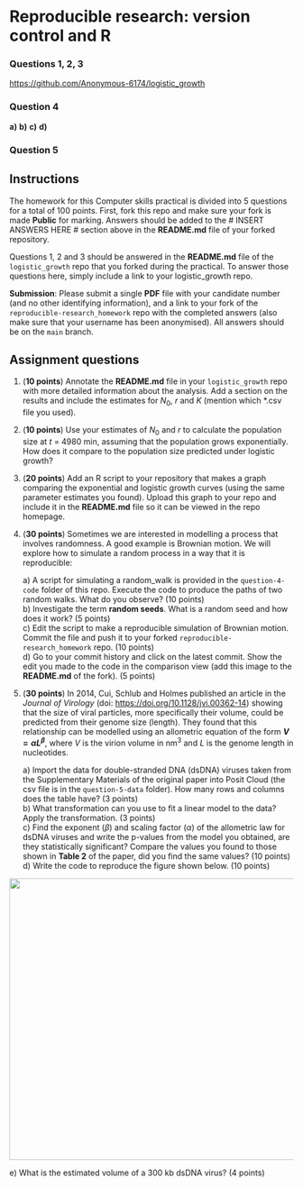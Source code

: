 # Reproducible research: version control and R

### Questions 1, 2, 3
https://github.com/Anonymous-6174/logistic_growth

### Question 4
**a)**
**b)**
**c)**
**d)**


### Question 5



## Instructions

The homework for this Computer skills practical is divided into 5 questions for a total of 100 points. First, fork this repo and make sure your fork is made **Public** for marking. Answers should be added to the # INSERT ANSWERS HERE # section above in the **README.md** file of your forked repository.

Questions 1, 2 and 3 should be answered in the **README.md** file of the `logistic_growth` repo that you forked during the practical. To answer those questions here, simply include a link to your logistic_growth repo.

**Submission**: Please submit a single **PDF** file with your candidate number (and no other identifying information), and a link to your fork of the `reproducible-research_homework` repo with the completed answers (also make sure that your username has been anonymised). All answers should be on the `main` branch.

## Assignment questions 

1) (**10 points**) Annotate the **README.md** file in your `logistic_growth` repo with more detailed information about the analysis. Add a section on the results and include the estimates for $N_0$, $r$ and $K$ (mention which *.csv file you used).
   
2) (**10 points**) Use your estimates of $N_0$ and $r$ to calculate the population size at $t$ = 4980 min, assuming that the population grows exponentially. How does it compare to the population size predicted under logistic growth? 

3) (**20 points**) Add an R script to your repository that makes a graph comparing the exponential and logistic growth curves (using the same parameter estimates you found). Upload this graph to your repo and include it in the **README.md** file so it can be viewed in the repo homepage.
   
4) (**30 points**) Sometimes we are interested in modelling a process that involves randomness. A good example is Brownian motion. We will explore how to simulate a random process in a way that it is reproducible:

   a) A script for simulating a random_walk is provided in the `question-4-code` folder of this repo. Execute the code to produce the paths of two random walks. What do you observe? (10 points) \
   b) Investigate the term **random seeds**. What is a random seed and how does it work? (5 points) \
   c) Edit the script to make a reproducible simulation of Brownian motion. Commit the file and push it to your forked `reproducible-research_homework` repo. (10 points) \
   d) Go to your commit history and click on the latest commit. Show the edit you made to the code in the comparison view (add this image to the **README.md** of the fork). (5 points) 

5) (**30 points**) In 2014, Cui, Schlub and Holmes published an article in the *Journal of Virology* (doi: https://doi.org/10.1128/jvi.00362-14) showing that the size of viral particles, more specifically their volume, could be predicted from their genome size (length). They found that this relationship can be modelled using an allometric equation of the form **$`V = \alpha L^{\beta}`$**, where $`V`$ is the virion volume in nm<sup>3</sup> and $`L`$ is the genome length in nucleotides.

   a) Import the data for double-stranded DNA (dsDNA) viruses taken from the Supplementary Materials of the original paper into Posit Cloud (the csv file is in the `question-5-data` folder). How many rows and columns does the table have? (3 points)\
   b) What transformation can you use to fit a linear model to the data? Apply the transformation. (3 points) \
   c) Find the exponent ($\beta$) and scaling factor ($\alpha$) of the allometric law for dsDNA viruses and write the p-values from the model you obtained, are they statistically significant? Compare the values you found to those shown in **Table 2** of the paper, did you find the same values? (10 points) \
   d) Write the code to reproduce the figure shown below. (10 points) 

  <p align="center">
     <img src="https://github.com/josegabrielnb/reproducible-research_homework/blob/main/question-5-data/allometric_scaling.png" width="600" height="500">
  </p>

  e) What is the estimated volume of a 300 kb dsDNA virus? (4 points) 
